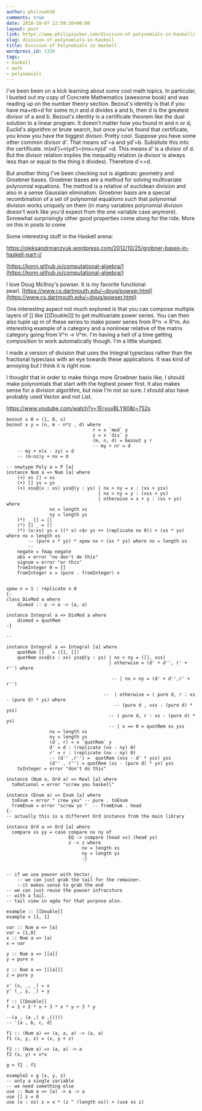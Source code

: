 ```yaml
---
author: philzook58
comments: true
date: 2018-10-07 22:59:16+00:00
layout: post
link: https://www.philipzucker.com/division-of-polynomials-in-haskell/
slug: division-of-polynomials-in-haskell
title: Division of Polynomials in Haskell
wordpress_id: 1339
tags:
- haskell
- math
- polynomials
---
```


I've been been on a kick learning about some cool math topics. In particular, I busted out my copy of Concrete Mathematics (awesome book) and was reading up on the number theory section. Bezout's identity is that if you have ma+nb=d for some m,n and d divides a and b, then d is the greatest divisor of a and b. Bezout's identity is a certificate theorem like the dual solution to a linear program. It doesn't matter how you found m and n or d, Euclid's algorithm or brute search, but once you've found that certificate, you know you have the biggest divisor. Pretty cool. Suppose you have some other common divisor d'. That means xd'=a and yd'=b. Subsitute this into the certificate. m(xd')+n(yd')=(mx+ny)d' =d. This means d' is a divisor of d. But the divisor relation implies the inequality relation (a divisor is always less than or equal to the thing it divides). Therefore d'<=d.

But another thing I've been checking out is algebraic geometry and Groebner bases. Groebner bases are a method for solving multivariate polynomial equations. The method is a relative of euclidean division and also in a sense Gaussian elimination. Groebner basis are a special recombination of a set of polynomial equations such that polynomial division works uniquely on them (in many variables polynomial division doesn't work like you'd expect from the one variable case anymore). Somewhat surprisingly other good properties come along for the ride. More on this in posts to come

Some interesting stuff in the Haskell arena:

https://oleksandrmanzyuk.wordpress.com/2012/10/25/grobner-bases-in-haskell-part-i/

[https://konn.github.io/computational-algebra/](https://konn.github.io/computational-algebra/)

I love Doug McIlroy's powser. It is my favorite functional pearl. [https://www.cs.dartmouth.edu/~doug/powser.html](https://www.cs.dartmouth.edu/~doug/powser.html)

One interesting aspect not much explored is that you can compose multiple layers of [] like [[[Double]]] to get multivariate power series. You can then also tuple up m of these series to make power series from R^n -> R^m. An interesting example of a category and a nonlinear relative of the matrix category going from V^n -> V^m. I'm having a hell of a time getting composition to work automatically though. I'm a little stumped.

I made a version of division that uses the Integral typeclass rather than the fractional typeclass with an eye towards these applications. It was kind of annoying but I think it is right now.

I thought that in order to make things more Groebner basis like, I should make polynomials that start with the highest power first. It also makes sense for a division algorithm, but now I'm not so sure. I should also have probably used Vector and not List.





https://www.youtube.com/watch?v=1EryuvBLY80&t=752s





    
    bezout x 0 = (1, 0, x)
    bezout x y = (n, m - n*z , d) where 
                                    r = x `mod` y
                                    z = x `div` y
                                    (m, n, d) = bezout y r 
                                    -- my + nr = d
        -- my + n(x - zy) = d
        -- (m-nz)y + nx = d
    
    -- newtype Poly a = P [a]
    instance Num a => Num [a] where
        (+) xs [] = xs
        (+) [] ys = ys
        (+) xss@(x : xs) yss@(y : ys) | nx > ny = x : (xs + yss)
                                      | nx < ny = y : (xss + ys) 
                                      | otherwise = x + y : (xs + ys) where 
                    nx = length xs
                    ny = length ys
        (*) _ [] = []
        (*) [] _ = []
        (*) (x:xs) ys = ((* x) <$> ys ++ (replicate nx 0)) + (xs * ys) where nx = length xs
            -- (pure x * ys) * xpow nx + (xs * ys) where nx = length xs
            --
        negate = fmap negate
        abs = error "no don't do this"
        signum = error "or this"
        fromInteger 0 = []
        fromInteger x = (pure . fromInteger) x 
    
    
    xpow n = 1 : replicate n 0 
    {-
    class DivMod a where
        divmod :: a -> a -> (a, a)
    
    instance Integral a => DivMod a where
        divmod = quotRem
    -}
    
    -- 
    
    instance Integral a => Integral [a] where
        quotRem [] _ = ([], [])
        quotRem xss@(x : xs) yss@(y : ys) | nx < ny = ([], xss)
                                          | otherwise = (d' + d'', r' + r'') where
    
                                           -- | nx > ny = (d' + d'',r' + r'')    
                                         
                                        --  | otherwise = ( pure d, r : xs - (pure d) * ys) where 
                                            -- (pure d , xss - (pure d) * yss)                                       
                                          -- ( pure d, r : xs - (pure d) * ys) 
                                          -- | x == 0 = quotRem xs yss
                    nx = length xs
                    ny = length ys
                    (d , r) = x `quotRem` y 
                    d' = d : (replicate (nx - ny) 0)
                    r' = r : (replicate (nx - ny) 0)
                    -- (d'' ,r'') =  quotRem (xss - d' * yss) yss
                    (d'' , r'') = quotRem (xs - (pure d) * ys) yss 
        toInteger = error "don't do this" 
    
    instance (Num a, Ord a) => Real [a] where
      toRational = error "screw you haskell" 
    
    instance (Enum a) => Enum [a] where
      toEnum = error " crew you" -- pure . toEnum
      fromEnum = error "screw yo "  -- fromEnum . head
    {-
    -- actually this is a different Ord instance from the main library
    
    instance Ord a => Ord [a] where
      compare xs yy = case compare nx ny of
                           EQ -> compare (head xs) (head ys)
                           z -> z where
                                nx = length xs
                                ny = length ys
                                -}
    
    
    -- if we use powser with Vector, 
        -- we can just grab the tail for the remainer.
        --it makes sense to grab the end
    -- we can just reuse the powser infracsture
    -- with a tail. 
    -- tail view in agda for that purpose also.
    
    example :: [[Double]]
    example = [1, 1]
    
    var :: Num a => [a]
    var = [1,0]
    x :: Num a => [a]
    x = var
    
    y :: Num a => [[a]]
    y = pure x
    
    z :: Num a => [[[a]]]
    z = pure y
    
    x' (x, _, _) = x
    y' (_, y, _) = y
    
    f :: [[Double]]
    f = 1 + 2 * x + 3 * x * y + 3 * y
    
    --(a , (a ,( a ,())))
    -- '[a , b, c, d]
    
    f1 :: (Num a) => (a, a, a) -> (a, a)
    f1 (x, y, z) = (x, y + z)
    
    f2 :: (Num a) => (a, a) -> a
    f2 (x, y) = x*x
    
    g = f2 . f1
    
    example2 = g (x, y, z)
    -- only a single variable
    -- we need something else 
    use :: Num a => [a] -> a -> a
    use [] z = 0 
    use (x : xs) z = x * (z ^ (length xs)) + (use xs z)



